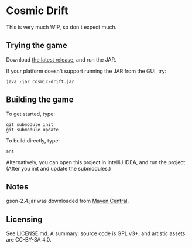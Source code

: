 # Cosmic Drift

This is very much WIP, so don't expect much.

## Trying the game

Download [the latest release](https://github.com/cosmicdrift/cosmicdrift/releases/latest), and run the JAR.

If your platform doesn't support running the JAR from the GUI, try:

    java -jar cosmic-drift.jar

## Building the game

To get started, type:

    git submodule init
    git submodule update

To build directly, type:

    ant

Alternatively, you can open this project in IntelliJ IDEA, and run the project. (After you init and update the submodules.)

## Notes

gson-2.4.jar was downloaded from [Maven Central](http://search.maven.org/#artifactdetails|com.google.code.gson|gson|2.4|jar).

## Licensing

See LICENSE.md. A summary: source code is GPL v3+, and artistic assets are CC-BY-SA 4.0.
